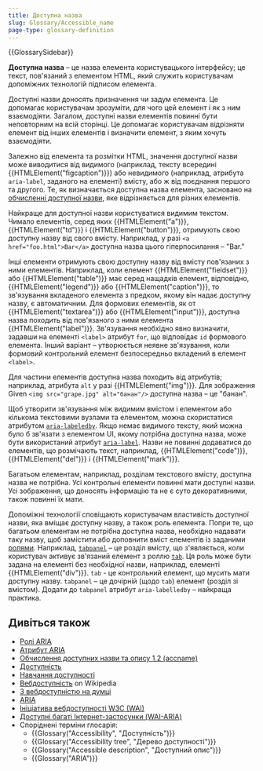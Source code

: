 ```yaml
---
title: Доступна назва
slug: Glossary/Accessible_name
page-type: glossary-definition
---
```


{{GlossarySidebar}}

**Доступна назва** – це назва елемента користувацького інтерфейсу; це текст, пов'язаний з елементом HTML, який служить користувачам допоміжних технологій підписом елемента.

Доступні назви доносять призначення чи задум елемента. Це допомагає користувачам зрозуміти, для чого цей елемент і як з ним взаємодіяти. Загалом, доступні назви елементів повинні бути неповторним на всій сторінці. Це допомагає користувачам відрізняти елемент від інших елементів і визначити елемент, з яким хочуть взаємодіяти.

Залежно від елемента та розмітки HTML, значення доступної назви може виводитися від видимого (наприклад, тексту всередині {{HTMLElement("figcaption")}}) або невидимого (наприклад, атрибута `aria-label`, заданого на елементі) вмісту, або ж від поєднання першого та другого. Те, як визначається доступна назва елемента, засновано на [обчисленні доступної назви](https://www.w3.org/WAI/ARIA/apg/practices/names-and-descriptions/#name_calculation), яке відрізняється для різних елементів.

Найкраще для доступної назви користуватися видимим текстом. Чимало елементів, серед яких {{HTMLElement("a")}}, {{HTMLElement("td")}} і {{HTMLElement("button")}}, отримують свою доступну назву від свого вмісту. Наприклад, у разі `<a href="foo.html">Bar</a>` доступна назва цього гіперпосилання – "Bar."

Інші елементи отримують свою доступну назву від вмісту пов'язаних з ними елементів. Наприклад, коли елемент {{HTMLElement("fieldset")}} або {{HTMLElement("table")}} має серед нащадків елемент, відповідно, {{HTMLElement("legend")}} або {{HTMLElement("caption")}}, то зв'язування вкладеного елемента з предком, якому він надає доступну назву, є автоматичним. Для формових елементів, як от {{HTMLElement("textarea")}} або {{HTMLElement("input")}}, доступна назва походить від пов'язаного з ними елемента {{HTMLElement("label")}}. Зв'язування необхідно явно визначити, задавши на елементі `<label>` атрибут `for`, що відповідає `id` формового елемента. Інший варіант – утворюється неявне зв'язування, коли формовий контрольний елемент безпосередньо вкладений в елемент `<label>`.

Для частини елементів доступна назва походить від атрибутів; наприклад, атрибута `alt` у разі {{HTMLElement("img")}}. Для зображення Given `<img src="grape.jpg" alt="банан"/>` доступна назва – це "банан".

Щоб утворити зв'язування між видимим вмістом і елементом або кількома текстовими вузлами та елементом, можна скористатися атрибутом [`aria-labeledby`](/uk/docs/Web/Accessibility/ARIA/Attributes/aria-labelledby). Якщо немає видимого тексту, який можна було б зв'язати з елементом UI, якому потрібна доступна назва, може бути використаний атрибут [`aria-label`](/uk/docs/Web/Accessibility/ARIA/Attributes/aria-label). Назви не повинні додаватися до елементів, що розмічають текст, наприклад, {{HTMLElement("code")}}, {{HTMLElement("del")}} і {{HTMLElement("mark")}}.

Багатьом елементам, наприклад, розділам текстового вмісту, доступна назва не потрібна. Усі контрольні елементи повинні мати доступні назви. Усі зображення, що доносять інформацію та не є суто декоративними, також повинні їх мати.

Допоміжні технології сповіщають користувачам властивість доступної назви, яка вміщає доступну назву, а також роль елемента. Попри те, що багатьом елементам не потрібна доступна назва, необхідно надавати таку назву, щоб замістити або доповнити вміст елементів із заданими [ролями](/uk/docs/Web/Accessibility/ARIA/Roles). Наприклад, [`tabpanel`](/uk/docs/Web/Accessibility/ARIA/Roles/tabpanel_role) – це розділ вмісту, що з'являється, коли користувач активує зв'язаний елемент з роллю [`tab`](/uk/docs/Web/Accessibility/ARIA/Roles/tab_role). Ця роль може бути задана на елементі без необхідної назви, наприклад, елементі {{HTMLElement("div")}}. `tab` - це контрольний елемент, що мусить мати доступну назву. `tabpanel` – це дочірній (щодо `tab`) елемент (розділ зі вмістом). Додати до `tabpanel` атрибут `aria-labelledby` – найкраща практика.

## Дивіться також

- [Ролі ARIA](/uk/docs/Web/Accessibility/ARIA/Roles)
- [Атрибут ARIA](/uk/docs/Web/Accessibility/ARIA/Attributes)
- [Обчислення доступних назви та опису 1.2 (accname)](https://w3c.github.io/accname/#mapping_additional_nd_description)
- [Доступність](/uk/docs/Web/Accessibility)
- [Навчання доступності](/uk/docs/Learn/Accessibility)
- [Вебдоступність](https://en.wikipedia.org/wiki/Web_accessibility) on Wikipedia
- [З вебдоступністю на думці](https://webaim.org/)
- [ARIA](/uk/docs/Web/Accessibility/ARIA)
- [Ініціатива вебдоступності W3C (WAI)](https://www.w3.org/WAI/)
- [Доступні багаті Інтернет-застосунки (WAI-ARIA)](https://w3c.github.io/aria/)
- Споріднені терміни глосарія:
  - {{Glossary("Accessibility", "Доступність")}}
  - {{Glossary("Accessibility tree", "Дерево доступності")}}
  - {{Glossary("Accessible description", "Доступний опис")}}
  - {{Glossary("ARIA")}}
